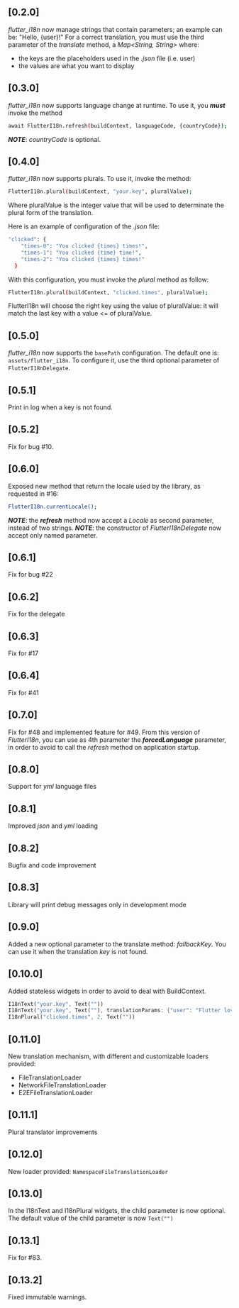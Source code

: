 ## [0.2.0]

*flutter_i18n* now manage strings that contain parameters; an example can be: "Hello, {user}!"
For a correct translation, you must use the third parameter of the *translate* method, a *Map<String, String>* where:
- the keys are the placeholders used in the *.json* file (i.e. user)
- the values are what you want to display

## [0.3.0]

*flutter_i18n* now supports language change at runtime. To use it, you ***must*** invoke the method
```sh
await FlutterI18n.refresh(buildContext, languageCode, {countryCode});
```

***NOTE***: *countryCode* is optional.

## [0.4.0]

*flutter_i18n* now supports plurals. To use it, invoke the method:
```sh
FlutterI18n.plural(buildContext, "your.key", pluralValue);
```

Where pluralValue is the integer value that will be used to determinate the plural form of the translation.

Here is an example of configuration of the *.json* file:

```sh
"clicked": {
    "times-0": "You clicked {times} times!",
    "times-1": "You clicked {time} time!",
    "times-2": "You clicked {times} times!"
  }
```

With this configuration, you must invoke the *plural* method as follow:

```sh
FlutterI18n.plural(buildContext, "clicked.times", pluralValue);
```

FlutterI18n will choose the right key using the value of pluralValue: it will match the last key with a value <= of pluralValue.


## [0.5.0]

*flutter_i18n* now supports the `basePath` configuration.
The default one is: `assets/flutter_i18n`.
To configure it, use the third optional parameter of `FlutterI18nDelegate`.

## [0.5.1]

Print in log when a key is not found.

## [0.5.2]

Fix for bug #10.

## [0.6.0]

Exposed new method that return the locale used by the library, as requested in #16:

```sh
FlutterI18n.currentLocale();
```

***NOTE***: the ***refresh*** method now accept a *Locale* as second parameter, instead of two strings.
***NOTE***: the constructor of *FlutterI18nDelegate* now accept only named parameter.

## [0.6.1]

Fix for bug #22

## [0.6.2]

Fix for the delegate

## [0.6.3]

Fix for #17

## [0.6.4]

Fix for #41

## [0.7.0]

Fix for #48 and implemented feature for #49.
From this version of *FlutterI18n*, you can use as 4th parameter the ***forcedLanguage*** parameter, in order to avoid to call the *refresh* method on application startup.

## [0.8.0]

Support for *yml* language files

## [0.8.1]

Improved *json* and *yml* loading

## [0.8.2]

Bugfix and code improvement

## [0.8.3]

Library will print debug messages only in development mode

## [0.9.0]

Added a new optional parameter to the translate method: *fallbackKey*.
You can use it when the translation *key* is not found.

## [0.10.0]

Added stateless widgets in order to avoid to deal with BuildContext.
```dart
I18nText("your.key", Text(""))
I18nText("your.key", Text(""), translationParams: {"user": "Flutter lover"})
I18nPlural("clicked.times", 2, Text(""))
```

## [0.11.0]

New translation mechanism, with different and customizable loaders provided:

* FileTranslationLoader
* NetworkFileTranslationLoader
* E2EFileTranslationLoader

## [0.11.1]

Plural translator improvements

## [0.12.0]

New loader provided: ```NamespaceFileTranslationLoader```

## [0.13.0]

In the I18nText and I18nPlural widgets, the child parameter is now optional.
The default value of the child parameter is now ```Text("")```

## [0.13.1]

Fix for #83.

## [0.13.2]

Fixed immutable warnings.